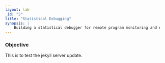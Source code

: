 ```yaml
---
layout: lab
_id: "5"
title: "Statistical Debugging"
synopsis: |
    Building a statistical debugger for remote program monitoring and debugging.
---
```


### Objective

This is to test the jekyll server update.